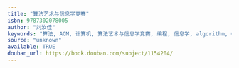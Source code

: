 ```yaml
---
title: "算法艺术与信息学竞赛"
isbn: 9787302078005
author: "刘汝佳"
keywords: "算法, ACM, 计算机, 算法艺术与信息学竞赛, 编程, 信息学, algorithm, OI"
source: "unknown"
available: TRUE
douban_url: https://book.douban.com/subject/1154204/
---
```

